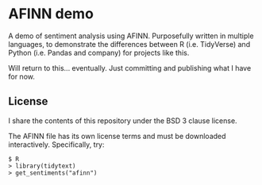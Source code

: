 # AFINN demo

A demo of sentiment analysis using AFINN.
Purposefully written in multiple languages,
to demonstrate the differences between
R (i.e. TidyVerse) and
Python (i.e. Pandas and company)
for projects like this.

Will return to this... eventually.
Just committing and publishing what I have for now.


## License

I share the contents of this repository under the BSD 3 clause license.

The AFINN file has its own license terms and must be downloaded interactively.
Specifically, try:

```
$ R
> library(tidytext)
> get_sentiments("afinn")
```

